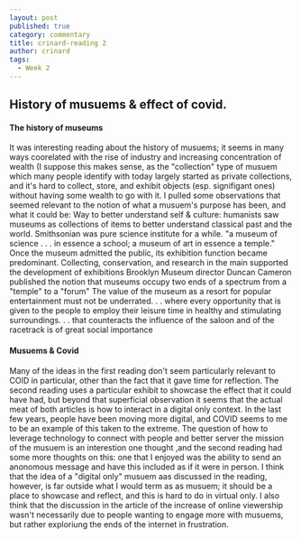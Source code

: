 ```yaml
---
layout: post
published: true
category: commentary
title: crinard-reading 2
author: crinard
tags:
  - Week 2
---
```

## History of musuems & effect of covid.

#### The history of museums
It was interesting reading about the history of musuems; it seems in many ways coorelated with the rise of industry and increasing concentration of wealth (I suppose this makes sense, as the "collection" type of musuem which many people identify with today largely started as private collections, and it's hard to collect, store, and exhibit objects (esp. signifigant ones) without having some wealth to go with it. I pulled some observations that seemed relevant to the notion of what a musuem's purpose has been, and what it could be:
Way to better understand self & culture: humanists saw museums as collections of items to better understand classical past and the world.
Smithsonian was pure science institute for a while. 
"a museum of science . . . in essence a school; a museum of art in essence a temple."
Once the museum admitted the public, its exhibition function became predominant. Collecting, conservation, and research in the main supported the development of exhibitions
Brooklyn Museum director Duncan Cameron published the notion that museums occupy two ends 
of a spectrum from a "temple" to a "forum" 
The value of the museum as a resort for popular entertainment must not be underrated. . . where every opportunity that is given to the people to employ their leisure time in healthy and stimulating surroundings. . . that counteracts the influence of the saloon and of the racetrack is of great social importance

#### Musuems & Covid
Many of the ideas in the first reading don't seem particularly relevant to COID in particular, other than the fact that it gave time for reflection. The second reading uses a particular exhibit to showcase the effect that it could have had, but beyond that superficial observation it seems that the actual meat of both articles is how to interact in a digital only context. In the last few years, people have been moving more digital, and COVID seems to me to be an example of this taken to the extreme. The question of how to leverage technology to connect with people and better server the mission of the musuem is an interestion one thought ,and the second reading had some more thoughts on this: one that I enjoyed was the ability to send an anonomous message and have this included as if it were in person. I think that the idea of a "digital only" musuem aas discussed in the reading, however, is far outside what I would term as as musuem; it should be a place to showcase and reflect, and this is hard to do in virtual only. I also think that the discussion in the article of the increase of online viewership wasn't necessarily due to people wanting to engage more with musuems, but rather exploriung the ends of the internet in frustration.
